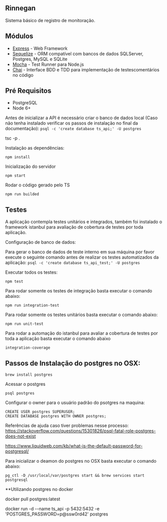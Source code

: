 
## Rinnegan

Sistema básico de registro de monitoração.


## Módulos

* [Express](http://expressjs.com/) - Web Framework
* [Sequelize](http://docs.sequelizejs.com/en/latest/) - ORM compatível com bancos de dados SQLServer, Postgres, MySQL e SQLite
* [Mocha](https://mochajs.org/) - Test Runner para Node.js
* [Chai](http://chaijs.com/) - Interface BDD e TDD para implementação de testescomentários no código


## Pré Requisitos
* PostgreSQL
* Node 6+


Antes de inicializar a API é necessário criar o banco de dados local (Caso não tenha instalado verificar os passos de instalação no final da documentação):
```psql -c 'create database ts_api;' -U postgres```

tsc -p .

Instalação as dependências:
```
npm install
```

Inicialização do servidor
```
npm start
```

Rodar o código gerado pelo TS
```
npm run builded
```

## Testes

A aplicação contempla testes unitários e integrados, também foi instalado o framework istanbul para avaliação de cobertura de testes por toda aplicação.

Configuração de banco de dados:

Para gerar o banco de dados de teste interno em sua máquina por favor execute o seguinte comando antes de realizar os testes automatizados da aplicação:
```psql -c 'create database ts_api_test;' -U postgres```

Executar todos os testes:
```
npm test
```

Para rodar somente os testes de integração basta executar o comando abaixo:
```
npm run integration-test
```

Para rodar somente os testes unitários basta executar o comando abaixo:
```
npm run unit-test
```

Para rodar a automação do istanbul para avaliar a cobertura de testes por toda a aplicação basta executar o comando abaixo
```
integration-coverage
```



## Passos de Instalação do postgres no OSX:

```
brew install postgres
```

Acessar o postgres
``` 
psql postgres
```

Configurar o owner para o usuário padrão do psotgres na maquina:

```
CREATE USER postgres SUPERUSER;
CREATE DATABASE postgres WITH OWNER postgres;
```

Referências de ajuda caso tiver problemas nesse processo:
https://stackoverflow.com/questions/15301826/psql-fatal-role-postgres-does-not-exist

https://www.liquidweb.com/kb/what-is-the-default-password-for-postgresql/

Para inicializar o deamon do postgres no OSX basta executar o comando abaixo:
```
pg_ctl -D /usr/local/var/postgres start && brew services start postgresql
```

**Utilizando postgres no docker

docker pull postgres:latest

docker run -d --name ts_api -p 5432:5432 -e 'POSTGRES_PASSWORD=p@ssw0rd42' postgres

